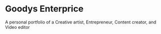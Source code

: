 # Goodys Enterprice
A personal portfolio of a Creative artist, Entrepreneur, Content creator, and Video editor